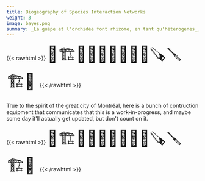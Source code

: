 ```yaml
---
title: Biogeography of Species Interaction Networks
weight: 3
image: bayes.png
summary: _La guêpe et l'orchidée font rhizome, en tant qu'hétérogènes_, or alternatively, _shit's crazy out there man_.
---
```



{{< rawhtml >}}
<span style="font-size:3em;">
🚧🏗️👷‍♂️👷‍♀️🦺🔨🧰🪚🪛🏗️🚧
</span>
{{< /rawhtml >}}

True to the spirit of the great city of Montréal, here is a bunch of contruction
equipment that communicates that this is a work-in-progress, and maybe some day
it'll actually get updated, but don't count on it.


{{< rawhtml >}}
<span style="font-size:3em;">
🚧🏗️👷‍♂️👷‍♀️🦺🔨🧰🪚🪛🏗️🚧
</span>
{{< /rawhtml >}}